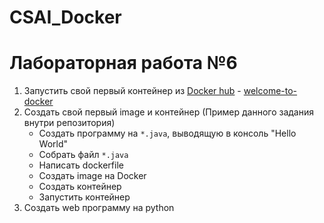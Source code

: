 # CSAI_Docker
# Лабораторная работа №6
1. Запустить свой первый контейнер из [Docker hub](https://hub.docker.com) - [welcome-to-docker](https://hub.docker.com/r/docker/welcome-to-docker)
2. Создать свой первый image и контейнер (Пример данного задания внутри репозитория)
	* Создать программу на `*.java`, выводящую в консоль "Hello World"
	* Собрать файл `*.java`
	* Написать dockerfile
	* Создать image на Docker
	* Создать контейнер
	* Запустить контейнер
3. Создать web программу на python
